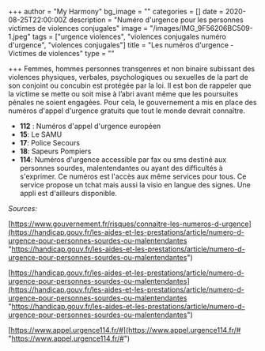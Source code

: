 +++
author = "My Harmony"
bg_image = ""
categories = []
date = 2020-08-25T22:00:00Z
description = "Numéro d'urgence pour les personnes victimes de violences conjugales"
image = "/images/IMG_9F56206BC509-1.jpeg"
tags = ["urgence violences", "violences conjugales numéro d'urgence", "violences conjugales"]
title = "Les numéros d'urgence - Victimes de violences"
type = ""

+++
Femmes, hommes personnes transgenres et non binaire subissant des violences physiques, verbales, psychologiques ou sexuelles de la part de son conjoint ou concubin est protégée par la loi. Il est bon de rappeler que la victime se mette ou soit mise à l’abri avant même que les poursuites pénales ne soient engagées. Pour cela, le gouvernement a mis en place des numéros d'appel d'urgence gratuits que tout le monde devrait connaître.

* **112** : Numéros d'appel d'urgence européen
* **15**: Le SAMU
* **17**: Police Secours
* **18**: Sapeurs Pompiers
* **114**: Numéros d'urgence accessible par fax ou sms destiné aux personnes sourdes, malentendantes ou ayant des difficultés à s'exprimer. Ce numéros est l'accès aux même services pour tous.  Ce service propose un tchat mais aussi la visio en langue des signes. Une appli est d'ailleurs disponible.

_Sources:_

[https://www.gouvernement.fr/risques/connaitre-les-numeros-d-urgence](https://handicap.gouv.fr/les-aides-et-les-prestations/article/numero-d-urgence-pour-personnes-sourdes-ou-malentendantes "https://handicap.gouv.fr/les-aides-et-les-prestations/article/numero-d-urgence-pour-personnes-sourdes-ou-malentendantes")

[https://handicap.gouv.fr/les-aides-et-les-prestations/article/numero-d-urgence-pour-personnes-sourdes-ou-malentendantes](https://handicap.gouv.fr/les-aides-et-les-prestations/article/numero-d-urgence-pour-personnes-sourdes-ou-malentendantes "https://handicap.gouv.fr/les-aides-et-les-prestations/article/numero-d-urgence-pour-personnes-sourdes-ou-malentendantes")

[https://www.appel.urgence114.fr/#](https://www.appel.urgence114.fr/# "https://www.appel.urgence114.fr/#")